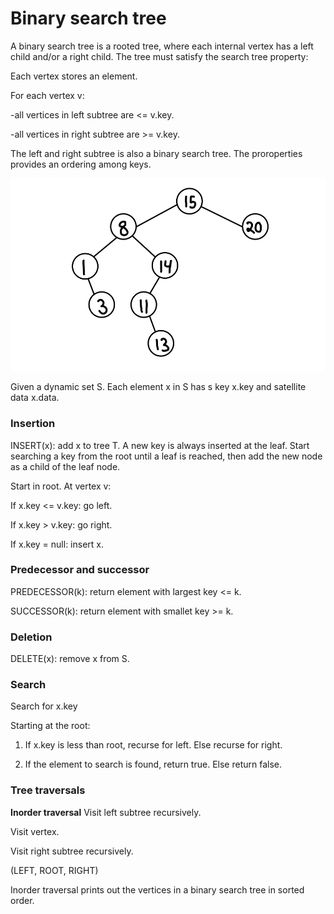 # Binary search tree

A binary search tree is a rooted tree, where each internal vertex has a left child and/or a right child. The tree must satisfy the search tree property:

Each vertex stores an element.


For each vertex v:

-all vertices in left subtree are <= v.key.

-all vertices in right subtree are >= v.key.

The left and right subtree is also a binary search tree. The proroperties provides an ordering among keys.

![binary_tree_illustration](images_binary_search_tree/binary_search_tree1.jpg)

Given a dynamic set S. Each element x in S has s key x.key and satellite data x.data. 



### Insertion
INSERT(x): add x to tree T. A new key is always inserted at the leaf. Start searching a key from the root until a leaf is reached, then add the new node as a child of the leaf node.

Start in root. At vertex v:

If x.key <= v.key: go left.

If x.key > v.key: go right.

If x.key = null: insert x.

### Predecessor and successor
PREDECESSOR(k): return element with largest key <= k.

SUCCESSOR(k): return element with smallet key >= k.


### Deletion

DELETE(x): remove x from S.

### Search

Search for x.key

Starting at the root:

1. If x.key is less than root, recurse for left. Else recurse for right.

2. If the element to search is found, return true. Else return false.


### Tree traversals

**Inorder traversal**
Visit left subtree recursively.

Visit vertex.

Visit right subtree recursively.

(LEFT, ROOT, RIGHT)


Inorder traversal prints out the vertices in a binary search tree in sorted order.